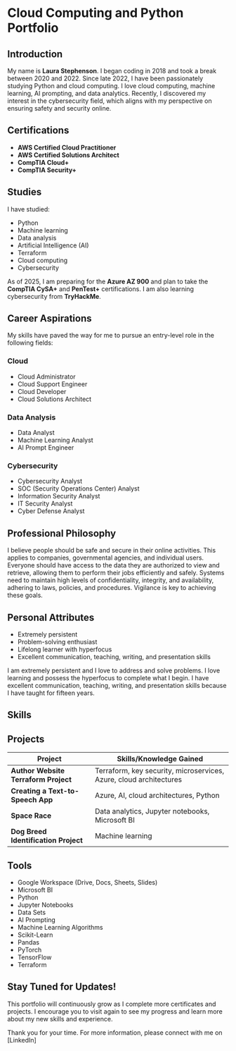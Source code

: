 # Cloud Computing and Python Portfolio

## Introduction

My name is **Laura Stephenson**. I began coding in 2018 and took a break between 2020 and 2022. Since late 2022, I have been passionately studying Python and cloud computing. I love cloud computing, machine learning, AI prompting, and data analytics. Recently, I discovered my interest in the cybersecurity field, which aligns with my perspective on ensuring safety and security online.

## Certifications
- **AWS Certified Cloud Practitioner**
- **AWS Certified Solutions Architect**
- **CompTIA Cloud+**
- **CompTIA Security+**

## Studies
I have studied:
- Python
- Machine learning
- Data analysis
- Artificial Intelligence (AI)
- Terraform
- Cloud computing
- Cybersecurity

As of 2025, I am preparing for the **Azure AZ 900** and plan to take the **CompTIA CySA+** and **PenTest+** certifications. I am also learning cybersecurity from **TryHackMe**.

## Career Aspirations
My skills have paved the way for me to pursue an entry-level role in the following fields:

### Cloud
- Cloud Administrator
- Cloud Support Engineer
- Cloud Developer
- Cloud Solutions Architect

### Data Analysis
- Data Analyst
- Machine Learning Analyst
- AI Prompt Engineer

### Cybersecurity
- Cybersecurity Analyst
- SOC (Security Operations Center) Analyst
- Information Security Analyst
- IT Security Analyst
- Cyber Defense Analyst

## Professional Philosophy
I believe people should be safe and secure in their online activities. This applies to companies, governmental agencies, and individual users. Everyone should have access to the data they are authorized to view and retrieve, allowing them to perform their jobs efficiently and safely. Systems need to maintain high levels of confidentiality, integrity, and availability, adhering to laws, policies, and procedures. Vigilance is key to achieving these goals.

## Personal Attributes
- Extremely persistent
- Problem-solving enthusiast
- Lifelong learner with hyperfocus
- Excellent communication, teaching, writing, and presentation skills

I am extremely persistent and I love to address and solve problems. I love learning and possess the hyperfocus to complete what I begin. I have excellent communication, teaching, writing, and presentation skills because I have taught for fifteen years.

## Skills

## Projects
| Project                               | Skills/Knowledge Gained                                      |
| ------------------------------------- | ------------------------------------------------------------ |
| **Author Website Terraform Project**  | Terraform, key security, microservices, Azure, cloud architectures |
| **Creating a Text-to-Speech App**     | Azure, AI, cloud architectures, Python                       |
| **Space Race**                        | Data analytics, Jupyter notebooks, Microsoft BI              |
| **Dog Breed Identification Project**  | Machine learning                                             |

## Tools
- Google Workspace (Drive, Docs, Sheets, Slides)
- Microsoft BI
- Python
- Jupyter Notebooks
- Data Sets
- AI Prompting
- Machine Learning Algorithms
- Scikit-Learn
- Pandas
- PyTorch
- TensorFlow
- Terraform



## Stay Tuned for Updates!
This portfolio will continuously grow as I complete more certificates and projects. I encourage you to visit again to see my progress and learn more about my new skills and experience.

Thank you for your time. For more information, please connect with me on [LinkedIn]
